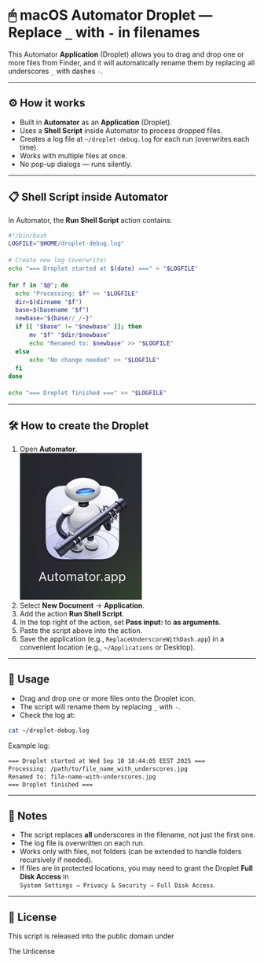 # 🖱 macOS Automator Droplet — Replace `_` with `-` in filenames

This Automator **Application** (Droplet) allows you to drag and drop one or more files from Finder, and it will automatically rename them by replacing all underscores `_` with dashes `-`.

---

## ⚙ How it works

- Built in **Automator** as an **Application** (Droplet).
- Uses a **Shell Script** inside Automator to process dropped files.
- Creates a log file at `~/droplet-debug.log` for each run (overwrites each time).
- Works with multiple files at once.
- No pop-up dialogs — runs silently.

---

## 📋 Shell Script inside Automator

In Automator, the **Run Shell Script** action contains:

```bash
#!/bin/bash
LOGFILE="$HOME/droplet-debug.log"

# Create new log (overwrite)
echo "=== Droplet started at $(date) ===" > "$LOGFILE"

for f in "$@"; do
  echo "Processing: $f" >> "$LOGFILE"
  dir=$(dirname "$f")
  base=$(basename "$f")
  newbase="${base//_/-}"
  if [[ "$base" != "$newbase" ]]; then
      mv "$f" "$dir/$newbase"
      echo "Renamed to: $newbase" >> "$LOGFILE"
  else
      echo "No change needed" >> "$LOGFILE"
  fi
done

echo "=== Droplet finished ===" >> "$LOGFILE"
```

---

## 🛠 How to create the Droplet

1. Open **Automator**.  
![](../img/automator-icon.jpg)
2. Select **New Document** → **Application**.  
3. Add the action **Run Shell Script**.  
4. In the top right of the action, set **Pass input:** to **as arguments**.  
5. Paste the script above into the action.  
6. Save the application (e.g., `ReplaceUnderscoreWithDash.app`) in a convenient location (e.g., `~/Applications` or Desktop).  

---

## 🚀 Usage

- Drag and drop one or more files onto the Droplet icon.  
- The script will rename them by replacing `_` with `-`.  
- Check the log at:  

```bash
cat ~/droplet-debug.log
```

Example log:  

```
=== Droplet started at Wed Sep 10 18:44:05 EEST 2025 ===
Processing: /path/to/file_name_with_underscores.jpg
Renamed to: file-name-with-underscores.jpg
=== Droplet finished ===
```

---

## 📌 Notes

- The script replaces **all** underscores in the filename, not just the first one.  
- The log file is overwritten on each run.  
- Works only with files, not folders (can be extended to handle folders recursively if needed).  
- If files are in protected locations, you may need to grant the Droplet **Full Disk Access** in  
`System Settings → Privacy & Security → Full Disk Access`.

---

## 📜 License

This script is released into the public domain under

The Unlicense